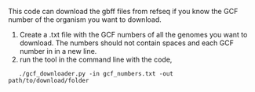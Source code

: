 This code can download the gbff files from refseq if you know the GCF number of the organism you want to download.
1. Create a .txt file with the GCF numbers of all the genomes you want to download. The numbers should not contain spaces and each GCF number in in a new line.
2. run the tool in the command line with the code,
```
   ./gcf_downloader.py -in gcf_numbers.txt -out path/to/download/folder
```
